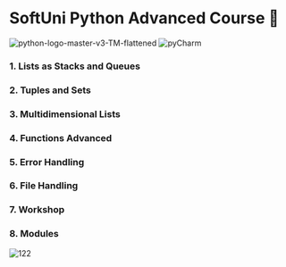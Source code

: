 # SoftUni Python Advanced Course  🐍

![python-logo-master-v3-TM-flattened](https://user-images.githubusercontent.com/90700181/231555003-f6242a42-8337-4e04-a10c-59bed3c3b0bd.png)
![pyCharm](https://user-images.githubusercontent.com/90700181/231555426-2f015f5e-c9f0-45bd-958c-79ac76ca9e00.png)


### 1. Lists as Stacks and Queues 
### 2. Tuples and Sets 
### 3. Multidimensional Lists 
### 4. Functions Advanced 
### 5. Error Handling 
### 6. File Handling 
### 7. Workshop 
### 8. Modules


![122](https://user-images.githubusercontent.com/90700181/217650524-78fa0594-15c8-4306-9103-8fb6f6854c92.png)
